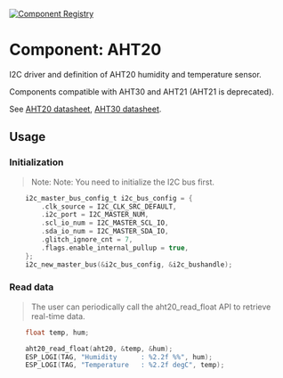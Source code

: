 [![Component Registry](https://components.espressif.com/components/espressif/aht20/badge.svg)](https://components.espressif.com/components/espressif/aht20)

# Component: AHT20
I2C driver and definition of AHT20 humidity and temperature sensor. 

Components compatible with AHT30 and AHT21 (AHT21 is deprecated).

See [AHT20 datasheet](http://www.aosong.com/en/products-32.html), [AHT30 datasheet](http://www.aosong.com/en/products-131.html).


## Usage

### Initialization
> Note: Note: You need to initialize the I2C bus first.
```c
    i2c_master_bus_config_t i2c_bus_config = {
        .clk_source = I2C_CLK_SRC_DEFAULT,
        .i2c_port = I2C_MASTER_NUM,
        .scl_io_num = I2C_MASTER_SCL_IO,
        .sda_io_num = I2C_MASTER_SDA_IO,
        .glitch_ignore_cnt = 7,
        .flags.enable_internal_pullup = true,
    };
    i2c_new_master_bus(&i2c_bus_config, &i2c_bushandle);
```

### Read data
> The user can periodically call the aht20_read_float API to retrieve real-time data.
```c
    float temp, hum;

    aht20_read_float(aht20, &temp, &hum);
    ESP_LOGI(TAG, "Humidity      : %2.2f %%", hum);
    ESP_LOGI(TAG, "Temperature   : %2.2f degC", temp);
```

